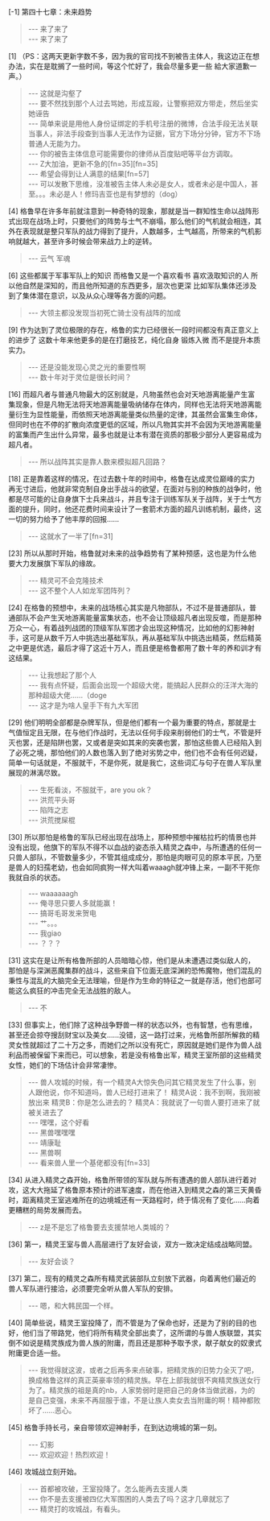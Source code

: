
[-1] 第四十七章：未来趋势
>--- 来了来了<br>
>--- 来了来了<br>

[1] （PS：这两天更新字数不多，因为我的官司找不到被告主体人，我这边正在想办法，实在是耽搁了一些时间，等这个忙好了，我会尽量多更一些 給大家道歉一声。）
>--- 这就是沟壑了<br>
>--- 要不然找到那个人过去骂她，形成互殴，让警察把双方带走，然后坐实她诬告<br>
>--- 简单来说是用他人身份证绑定的手机号注册的微博，合法手段无法关联当事人，非法手段查到当事人无法作为证据，官方下场分分钟，官方不下场普通人无能为力。<br>
>--- 你的被告主体信息可能需要你的律师从百度贴吧等平台方调取。<br>
>--- Z大加油，更新不急的[fn=35][fn=35]<br>
>--- 希望会得到让人满意的结果[fn=57]<br>
>--- 可以发散下思维，没准被告主体人未必是女人，或者未必是中国人，甚至。。。未必是人！修玛吉亚也是有梦想的（dog）<br>

[4] 格鲁早在许多年前就注意到一种奇特的现象，那就是当一群知性生命以战阵形式出现在战场上时，只要他们的阵势与士气不崩塌，那么他们的气机就会相连，其外在表现就是整只军队的战力得到了提升，人数越多，士气越高，所带来的气机影响就越大，甚至许多时候会带来战力上的逆转。
>--- 云气 军魂<br>

[6] 这些都属于军事军队上的知识 而格鲁又是一个喜欢看书 喜欢汲取知识的人 所以他自然是深知的，而且他所知道的东西更多，层次也更深 比如军队集体还涉及到了集体潜在意识，以及从众心理等各方面的问题。
>--- 大领主都没发现当初死亡骑士没有战阵的加成<br>

[9] 作为达到了灵位极限的存在，格鲁的实力已经很长一段时间都没有真正意义上的进步了 这数十年来他更多的是在打磨技艺，纯化自身 锻炼入微 而不是提升本质实力。
>--- 还是没能发现心灵之光的重要性啊<br>
>--- 数十年对于灵位是很长时间？<br>

[16] 而超凡者与普通凡物最大的区别就是，凡物虽然也会对天地游离能量产生富集现象，但是凡物无法将天地游离能量吸纳储存在体内，同样也无法将天地游离能量衍生为显性能量，而依照天地游离能量类似热量的定律，其虽然会富集生命体，但同时也在不停的扩散向浓度更低的区域，所以凡物其实并不会因为天地游离能量的富集而产生出什么异常，最多也就是让本有潜在资质的那极少部分人更容易成为超凡者。
>--- 所以战阵其实是靠人数来模拟超凡回路？<br>

[18] 正是靠着这样的情况，在过去数十年的时间中，格鲁在达成灵位巅峰的实力再无寸进后，他就非常克制自身出手战斗的欲望，在面对与别的种族的战争时，他都是尽可能的让自身旗下士兵来战斗，并且专注于训练军队关于战阵，关于士气方面的提升，同时，他还花费时间来设计了一套箭术方面的超凡训练机制，最终，这一切的努力给予了他丰厚的回报……
>--- 这就水了一半了[fn=31]<br>

[23] 所以从那时开始，格鲁就对未来的战争趋势有了某种预感，这也是为什么他要大力发展旗下军队的缘故。
>--- 精灵可不会克隆技术<br>
>--- 这不整个人人如龙军团阵列？<br>

[24] 在格鲁的预想中，未来的战场核心其实是凡物部队，不过不是普通部队，普通部队不会产生天地游离能量富集状态，也不会让顶级超凡者出现反噬，而是那种万众一心，有着战列战团的顶级军队军团才会出现这种情况，比如他的幻影神射手，这可是从数千万人中挑选出基础军队，再从基础军队中挑选出精英，然后精英之中更是优选，最后才得了这近十万人，而且便是格鲁都用了数十年的养和训才有这结果。
>--- 让我想起了那个人<br>
>--- 我有点怀疑，后面会出现一个超级大佬，能搞起人民群众的汪洋大海的那种超级大佬……（doge<br>
>--- 这才是为啥人皇手下有九大军团<br>

[29] 他们明明全部都是杂牌军队，但是他们都有一个最为重要的特点，那就是士气值恒定且无限，在与他们作战时，无法以任何手段来削弱他们的士气，不管是歼灭也罢，还是陷阱也罢，又或者是突如其来的突袭也罢，那怕这些兽人已经陷入到了必死之境，那怕他们的人数也落入到了绝对劣势之中，他们也不会有任何迟疑，简单一句话就是，不服就干，不是你死，就是我亡，这些词汇与句子在兽人军队里展现的淋漓尽致。
>--- 生死看淡，不服就干，are you ok？<br>
>--- 洪荒平头哥<br>
>--- 陷阵之志<br>
>--- 洪荒搅屎棍<br>

[30] 所以那怕是格鲁的军队已经出现在战场上，那种预想中摧枯拉朽的情景也并没有出现，他旗下的军队不得不以血战的姿态杀入精灵之森中，与所遭遇的任何一只兽人部队，不管数量多少，不管其组成成分，那怕是肉眼可见的原本平民，乃至是兽人的妇孺老幼，也会如同疯狗一样大叫着waaagh就冲锋上来，一副不干死你我就自杀的状态。
>--- waaaaaagh<br>
>--- 俺寻思只要人多就能赢！<br>
>--- 搞哥毛哥发来贺电<br>
>--- 艹。。。<br>
>--- 我giao<br>
>--- ？？？<br>

[31] 这实在是让所有格鲁所部的人员暗暗心惊，他们是从未遭遇过类似敌人的，那怕是与深渊恶魔集群的战斗，这些来自下位面无底深渊的恐怖魔物，他们混乱的秉性与混乱的大脑完全无法理喻，但是作为生命的特征之一就是存活，他们也部可能这么疯狂的冲击完全无法战胜的敌人。
>--- 不<br>

[33] 但事实上，他们除了这种战争野兽一样的状态以外，也有智慧，也有思维，甚至还会掠夺搜刮财宝以及美女……没错，这一路打过来，光格鲁所部所解救的精灵女性就超过了二十万之多，而她们之所以没有死亡，原因就是她们是作为兽人战利品而被保留下来而已，可以想象，若是没有格鲁出军，精灵王室所部的这些精灵女性，她们的下场估计会非常凄惨。
>--- 兽人攻城的时候，有一个精灵A大惊失色问其它精灵发生了什么事，别人跟他说，你不知道吗，兽人已经打进来了！
精灵A说：我不到啊，我刚被放出来
精灵B：你是怎么进去的？
精灵A：我就说了一句兽人要打进来了就被关进去了<br>
>--- 嘿嘿，这个好看<br>
>--- 黑兽嘿嘿嘿<br>
>--- 靖康耻<br>
>--- 黑兽啊<br>
>--- 看来兽人里一个基佬都没有[fn=33]<br>

[34] 从进入精灵之森开始，格鲁所带领的军队就与所有遭遇的兽人部队进行着对攻，这大大拖延了格鲁原本预计的进军速度，而在他进入到精灵之森的第三天黄昏时，距离精灵王室逃难所在的边境城还有一天路程时，终于情况有了变化……向着更糟糕的局势发展而去。
>--- z是不是忘了格鲁要去支援禁地人类城的？<br>

[36] 第一，精灵王室与兽人高层进行了友好会谈，双方一致决定结成战略同盟。
>--- 友好会谈？<br>

[37] 第二，现有的精灵之森所有精灵武装部队立刻放下武器，向着离他们最近的兽人军队进行接洽，必须要完全听从兽人军队的安排。
>--- 嗯，和大韩民国一个样。<br>

[40] 简单些说，精灵王室投降了，而不管是为了保命也好，还是为了别的目的也好，他们当了带路党，他们将所有精灵全部出卖了，这所谓的与兽人族联盟，其实倒不如说是精灵族成为兽人族的附庸，而且还是那种予取予求，献子献女的奴隶式附庸更合适一些。
>--- 我觉得就这波，或者之后再多来点破事，把精灵族的旧势力全灭了吧，换成格鲁这样的真正英豪率领的精灵族。早在上部我就很不爽精灵族送女行为了。精灵族的祖是真的nb，人家势弱时是把自己的身体当做武器，为的是自己变强，未来不再屈服于谁，不是让族人卖女去当附庸的啊！精神都败坏了……恶心。<br>

[45] 格鲁手持长弓，亲自带领欢迎神射手，在到达边境城的第一刻。
>--- 幻影<br>
>--- 欢迎欢迎！热烈欢迎！<br>

[46] 攻城战立刻开始。
>--- 首都被攻破，王室投降了。怎么能再去支援人类<br>
>--- 你不是去支援被四亿大军围困的人类去了吗？这才几章就忘了<br>
>--- 精灵打的攻城战，有看头。<br>

